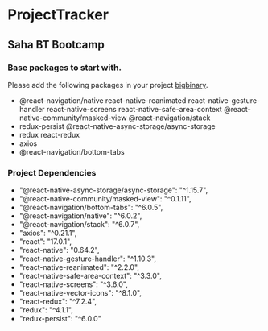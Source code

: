# ProjectTracker 
## Saha BT Bootcamp
### Base packages to start with.
Please add the following packages in your project [bigbinary](https://www.bigbinary.com/learn-react-native/initial-repo-configurations#base-packages-to-start-with).
* @react-navigation/native react-native-reanimated react-native-gesture-handler react-native-screens react-native-safe-area-context @react-native-community/masked-view @react-navigation/stack
* redux-persist @react-native-async-storage/async-storage
* redux react-redux
* axios
* @react-navigation/bottom-tabs
### Project Dependencies
* "@react-native-async-storage/async-storage": "^1.15.7",
* "@react-native-community/masked-view": "^0.1.11",
* "@react-navigation/bottom-tabs": "^6.0.5",
* "@react-navigation/native": "^6.0.2",
* "@react-navigation/stack": "^6.0.7",
* "axios": "^0.21.1",
* "react": "17.0.1",
* "react-native": "0.64.2",
* "react-native-gesture-handler": "^1.10.3",
* "react-native-reanimated": "^2.2.0",
* "react-native-safe-area-context": "^3.3.0",
* "react-native-screens": "^3.6.0",
* "react-native-vector-icons": "^8.1.0",
* "react-redux": "^7.2.4",
* "redux": "^4.1.1",
* "redux-persist": "^6.0.0"
